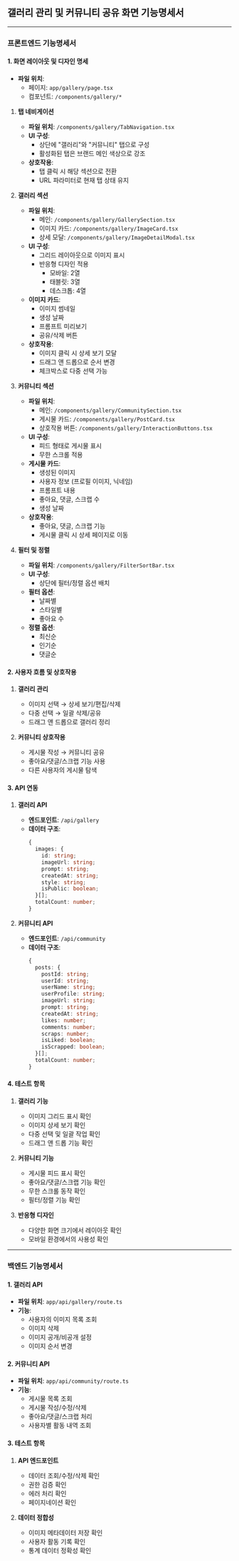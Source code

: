 ## 갤러리 관리 및 커뮤니티 공유 화면 기능명세서

---

### 프론트엔드 기능명세서

#### 1. 화면 레이아웃 및 디자인 명세

- **파일 위치**: 
  - 페이지: `app/gallery/page.tsx`
  - 컴포넌트: `/components/gallery/*`

1. **탭 네비게이션**
   - **파일 위치**: `/components/gallery/TabNavigation.tsx`
   - **UI 구성**: 
     - 상단에 "갤러리"와 "커뮤니티" 탭으로 구성
     - 활성화된 탭은 브랜드 메인 색상으로 강조
   - **상호작용**: 
     - 탭 클릭 시 해당 섹션으로 전환
     - URL 파라미터로 현재 탭 상태 유지

2. **갤러리 섹션**
   - **파일 위치**: 
     - 메인: `/components/gallery/GallerySection.tsx`
     - 이미지 카드: `/components/gallery/ImageCard.tsx`
     - 상세 모달: `/components/gallery/ImageDetailModal.tsx`
   - **UI 구성**: 
     - 그리드 레이아웃으로 이미지 표시
     - 반응형 디자인 적용
       - 모바일: 2열
       - 태블릿: 3열
       - 데스크톱: 4열
   - **이미지 카드**:
     - 이미지 썸네일
     - 생성 날짜
     - 프롬프트 미리보기
     - 공유/삭제 버튼
   - **상호작용**:
     - 이미지 클릭 시 상세 보기 모달
     - 드래그 앤 드롭으로 순서 변경
     - 체크박스로 다중 선택 가능

3. **커뮤니티 섹션**
   - **파일 위치**: 
     - 메인: `/components/gallery/CommunitySection.tsx`
     - 게시물 카드: `/components/gallery/PostCard.tsx`
     - 상호작용 버튼: `/components/gallery/InteractionButtons.tsx`
   - **UI 구성**: 
     - 피드 형태로 게시물 표시
     - 무한 스크롤 적용
   - **게시물 카드**:
     - 생성된 이미지
     - 사용자 정보 (프로필 이미지, 닉네임)
     - 프롬프트 내용
     - 좋아요, 댓글, 스크랩 수
     - 생성 날짜
   - **상호작용**:
     - 좋아요, 댓글, 스크랩 기능
     - 게시물 클릭 시 상세 페이지로 이동

4. **필터 및 정렬**
   - **파일 위치**: `/components/gallery/FilterSortBar.tsx`
   - **UI 구성**: 
     - 상단에 필터/정렬 옵션 배치
   - **필터 옵션**:
     - 날짜별
     - 스타일별
     - 좋아요 수
   - **정렬 옵션**:
     - 최신순
     - 인기순
     - 댓글순

#### 2. 사용자 흐름 및 상호작용

1. **갤러리 관리**
   - 이미지 선택 → 상세 보기/편집/삭제
   - 다중 선택 → 일괄 삭제/공유
   - 드래그 앤 드롭으로 갤러리 정리

2. **커뮤니티 상호작용**
   - 게시물 작성 → 커뮤니티 공유
   - 좋아요/댓글/스크랩 기능 사용
   - 다른 사용자의 게시물 탐색

#### 3. API 연동

1. **갤러리 API**
   - **엔드포인트**: `/api/gallery`
   - **데이터 구조**:
     ```typescript
     {
       images: {
         id: string;
         imageUrl: string;
         prompt: string;
         createdAt: string;
         style: string;
         isPublic: boolean;
       }[];
       totalCount: number;
     }
     ```

2. **커뮤니티 API**
   - **엔드포인트**: `/api/community`
   - **데이터 구조**:
     ```typescript
     {
       posts: {
         postId: string;
         userId: string;
         userName: string;
         userProfile: string;
         imageUrl: string;
         prompt: string;
         createdAt: string;
         likes: number;
         comments: number;
         scraps: number;
         isLiked: boolean;
         isScrapped: boolean;
       }[];
       totalCount: number;
     }
     ```

#### 4. 테스트 항목

1. **갤러리 기능**
   - 이미지 그리드 표시 확인
   - 이미지 상세 보기 확인
   - 다중 선택 및 일괄 작업 확인
   - 드래그 앤 드롭 기능 확인

2. **커뮤니티 기능**
   - 게시물 피드 표시 확인
   - 좋아요/댓글/스크랩 기능 확인
   - 무한 스크롤 동작 확인
   - 필터/정렬 기능 확인

3. **반응형 디자인**
   - 다양한 화면 크기에서 레이아웃 확인
   - 모바일 환경에서의 사용성 확인

---

### 백엔드 기능명세서

#### 1. 갤러리 API

- **파일 위치**: `app/api/gallery/route.ts`
- **기능**:
  - 사용자의 이미지 목록 조회
  - 이미지 삭제
  - 이미지 공개/비공개 설정
  - 이미지 순서 변경

#### 2. 커뮤니티 API

- **파일 위치**: `app/api/community/route.ts`
- **기능**:
  - 게시물 목록 조회
  - 게시물 작성/수정/삭제
  - 좋아요/댓글/스크랩 처리
  - 사용자별 활동 내역 조회

#### 3. 테스트 항목

1. **API 엔드포인트**
   - 데이터 조회/수정/삭제 확인
   - 권한 검증 확인
   - 에러 처리 확인
   - 페이지네이션 확인

2. **데이터 정합성**
   - 이미지 메타데이터 저장 확인
   - 사용자 활동 기록 확인
   - 통계 데이터 정확성 확인 
